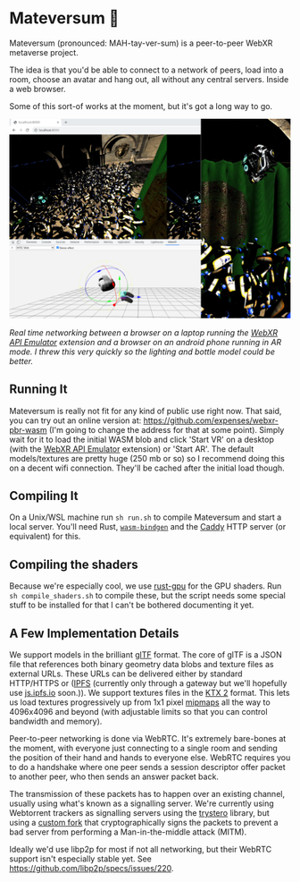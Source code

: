 # Mateversum 🍾

Mateversum (pronounced: MAH-tay-ver-sum) is a peer-to-peer WebXR metaverse project.

The idea is that you'd be able to connect to a network of peers, load into a room, choose an avatar and hang out, all without any central servers. Inside a web browser.

Some of this sort-of works at the moment, but it's got a long way to go.

![](readme/networking.png)

_Real time networking between a browser on a laptop running the [WebXR API Emulator] extension and a browser on an android phone running in AR mode. I threw this very quickly so the lighting and bottle model could be better._

## Running It

Mateversum is really not fit for any kind of public use right now. That said, you can try out an online version at: https://github.com/expenses/webxr-pbr-wasm (I'm going to change the address for that at some point). Simply wait for it to load the initial WASM blob and click 'Start VR' on a desktop (with the [WebXR API Emulator] extension) or 'Start AR'. The default models/textures are pretty huge (250 mb or so) so I recommend doing this on a decent wifi connection. They'll be cached after the initial load though.

## Compiling It

On a Unix/WSL machine run `sh run.sh` to compile Mateversum and start a local server. You'll need Rust, [`wasm-bindgen`](https://github.com/rustwasm/wasm-bindgen) and the [Caddy](https://caddyserver.com/) HTTP server (or equivalent) for this.

## Compiling the shaders

Because we're especially cool, we use [rust-gpu](https://github.com/EmbarkStudios/rust-gpu) for the GPU shaders. Run `sh compile_shaders.sh` to compile these, but the script needs some special stuff to be installed for that I can't be bothered documenting it yet.

## A Few Implementation Details

We support models in the brilliant [glTF](https://github.com/KhronosGroup/glTF) format. The core of glTF is a JSON file that references both binary geometry data blobs and texture files as external URLs. These URLs can be delivered either by standard HTTP/HTTPS or ([IPFS](https://ipfs.io/) (currently only through a gateway but we'll hopefully use [js.ipfs.io](https://js.ipfs.io/) soon.)). We support textures files in the [KTX 2](https://github.khronos.org/KTX-Specification/) format. This lets us load textures progressively up from 1x1 pixel [mipmaps](https://en.wikipedia.org/wiki/Mipmap) all the way to 4096x4096 and beyond (with adjustable limits so that you can control bandwidth and memory).

Peer-to-peer networking is done via WebRTC. It's extremely bare-bones at the moment, with everyone just connecting to a single room and sending the position of their hand and hands to everyone else. WebRTC requires you to do a handshake where one peer sends a session descriptor offer packet to another peer, who then sends an answer packet back.

The transmission of these packets has to happen over an existing channel, usually using what's known as a signalling server. We're currently using Webtorrent trackers as signalling servers using the [trystero](https://github.com/dmotz/trystero) library, but using a [custom fork](https://github.com/expenses/trystero/tree/key-signing) that cryptographically signs the packets to prevent a bad server from performing a Man-in-the-middle attack (MITM).

Ideally we'd use libp2p for most if not all networking, but their WebRTC support isn't especially stable yet. See https://github.com/libp2p/specs/issues/220.

[WebXR API Emulator]: https://chrome.google.com/webstore/detail/webxr-api-emulator/mjddjgeghkdijejnciaefnkjmkafnnje